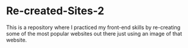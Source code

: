 # Re-created-Sites-2
This is a repository where I practiced my front-end skills by re-creating some of the most popular websites out there just using an image of that website.
